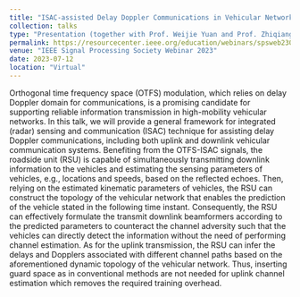 ```yaml
---
title: "ISAC-assisted Delay Doppler Communications in Vehicular Networks"
collection: talks
type: "Presentation (together with Prof. Weijie Yuan and Prof. Zhiqiang Wei)"
permalink: https://resourcecenter.ieee.org/education/webinars/spsweb23020
venue: "IEEE Signal Processing Society Webinar 2023"
date: 2023-07-12
location: "Virtual"
---
```



Orthogonal time frequency space (OTFS) modulation, which relies on delay Doppler domain for communications, is a promising candidate for supporting reliable information transmission in high-mobility vehicular networks. In this talk, we will provide a general framework for integrated (radar) sensing and communication (ISAC) technique for assisting delay Doppler communications, including both uplink and downlink vehicular communication systems. Benefiting from the OTFS-ISAC signals, the roadside unit (RSU) is capable of simultaneously transmitting downlink information to the vehicles and estimating the sensing parameters of vehicles, e.g., locations and speeds, based on the reflected echoes. Then, relying on the estimated kinematic parameters of vehicles, the RSU can construct the topology of the vehicular network that enables the prediction of the vehicle stated in the following time instant. Consequently, the RSU can effectively formulate the transmit downlink beamformers according to the predicted parameters to counteract the channel adversity such that the vehicles can directly detect the information without the need of performing channel estimation. As for the uplink transmission, the RSU can infer the delays and Dopplers associated with different channel paths based on the aforementioned dynamic topology of the vehicular network. Thus, inserting guard space as in conventional methods are not needed for uplink channel estimation which removes the required training overhead. 
